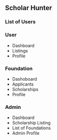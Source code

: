 ## Scholar Hunter

<h3>List of Users</h3>

### User

- Dashboard
- Listings
- Profile

### Foundation

- Dashoboard
- Applicants
- Scholarships
- Profile

### Admin

- Dashboard
- Scholarship Listing
- List of Foundations
- Admin Profile
